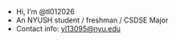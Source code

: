 - Hi, I’m @tl012026
- An NYUSH student / freshman / CSDSE Major
- Contact info: yl13095@nyu.edu

<!---
tl012026/tl012026 is a ✨ special ✨ repository because its `README.md` (this file) appears on your GitHub profile.
You can click the Preview link to take a look at your changes.
--->
